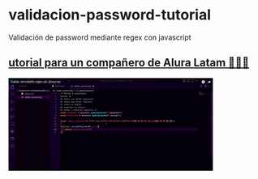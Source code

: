 # validacion-password-tutorial
Validación de password mediante regex con javascript

## [utorial para un compañero de Alura Latam 🔗👈🏻](https://www.youtube.com/watch?v=4p1DyQLg5s8&list=PLU7AGreFiX-G0y_3UcLfNrkTq-NTnYnol&index=2)


[<img src="https://github.com/SofiDevO/validacion-password-tutorial/blob/sofidev/Captura%20de%20pantalla%202023-08-16%20192442.png?raw=true" width="80%">](https://www.youtube.com/watch?v=4p1DyQLg5s8&list=PLU7AGreFiX-G0y_3UcLfNrkTq-NTnYnol&index=2)


